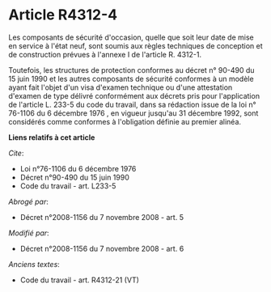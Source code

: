 # Article R4312-4

Les composants de sécurité d'occasion, quelle que soit leur date de mise en service à l'état neuf, sont soumis aux règles
techniques de conception et de construction prévues à l'annexe I de l'article R. 4312-1. 

Toutefois, les structures de protection conformes au 
décret n° 90-490 du 15 juin 1990
et les autres composants de sécurité conformes à un modèle ayant fait l'objet d'un visa d'examen technique ou d'une
attestation d'examen de type délivré conformément aux décrets pris pour l'application de l'article L. 233-5 du code du
travail, dans sa rédaction issue de la 
loi n° 76-1106 du 6 décembre 1976
, en vigueur jusqu'au 31 décembre 1992, sont considérés comme conformes à l'obligation définie au premier alinéa.

**Liens relatifs à cet article**

_Cite_:

  - Loi n°76-1106 du 6 décembre 1976
  - Décret n°90-490 du 15 juin 1990
  - Code du travail - art. L233-5

_Abrogé par_:

  - Décret n°2008-1156 du 7 novembre 2008 - art. 5

_Modifié par_:

  - Décret n°2008-1156 du 7 novembre 2008 - art. 6

_Anciens textes_:

  - Code du travail - art. R4312-21 (VT)
